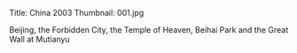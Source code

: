 Title: China 2003
Thumbnail: 001.jpg

Beijing, the Forbidden City, the Temple of Heaven, Beihai Park and the Great Wall at Mutianyu


[//]: # (Generated from an export of the "US 09/Chicago Gallery" album with File Name as "Sequential")
